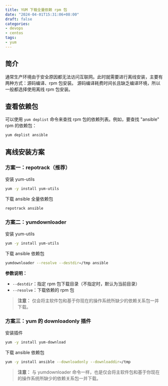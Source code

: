 ```yaml
---
title: YUM 下载全量依赖 rpm 包
date: "2024-04-01T15:31:06+08:00"
draft: false
categories:
- devops
- centos
tags:
- yum
---
```


## 简介

通常生产环境由于安全原因都无法访问互联网。此时就需要进行离线安装，主要有两种方式：源码编译、rpm 包安装。 源码编译耗费时间长且缺乏编译环境，所以一般都选择使用离线 rpm 包安装。

## 查看依赖包

可以使用 `yum deplist` 命令来查找 rpm 包的依赖列表。例如，要查找 "ansible" rpm 的依赖包：

```bash
yum deplist ansible
```

## 离线安装方案

### 方案一：repotrack（推荐）

安装 yum-utils

```bash
yum -y install yum-utils
```

下载 ansible 全量依赖包

```bash
repotrack ansible
```

### 方案二：yumdownloader

安装 yum-utils

```bash
yum -y install yum-utils
```

下载 ansible 依赖包

```bash
yumdownloader --resolve --destdir=/tmp ansible
```

**参数说明：**

- `--destdir`：指定 rpm 包下载目录（不指定时，默认为当前目录）
- `--resolve`：下载依赖的 rpm 包

> **注意：** 仅会将主软件包和基于你现在的操作系统所缺少的依赖关系包一并下载。

### 方案三：yum 的 downloadonly 插件

安装插件

```bash
yum -y install yum-download
```

下载 ansible 依赖包

```bash
yum -y install ansible --downloadonly --downloaddir=/tmp
```

> **注意：** 与 yumdownloader 命令一样，也是仅会将主软件包和基于你现在的操作系统所缺少的依赖关系包一并下载。
